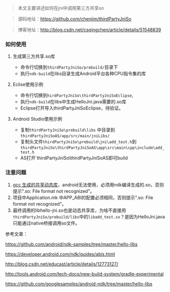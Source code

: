 >本文主要讲述如何在jni中调用第三方共享so

>源码地址：https://github.com/chenjim/thirdPartyJniSo

>博客地址：http://blog.csdn.net/csqingchen/article/details/51548839

### 如何使用

1. 生成第三方共享.so库  

    - 命令行切换到`thirdPartyJniSo/prebuild/`目录下  
    - 执行`ndk-build`在libs目录生成Android平台各种CPU指令集的库

2. Eclise使用示例
   
    - 命令行切换到`hirdPartyJniSo\thirdPartyJniSoEclipse`,
    - 执行`ndk-build`在libs中生成HelloJni.java需要的.so库  
    - Eclipse打开导入thirdPartyJniSoEclipse，待验证。
    
3. Android Studio使用示例

    - 复制`thirdPartyJniSo\prebuild\libs` 中目录到 `thirdPartyJniSoAS/app/src/main/jniLibs/`
    - 复制头文件`thirdPartyJniSo\prebuild\jni\add_test.h`到`thirdPartyJniSo\thirdPartyJniSoAS\app\src\main\cpp\include\add_test.h`
    - AS打开`thirdPartyJniSo\thirdPartyJniSoAS即可build

    

### 注意问题

1. [gcc 生成的共享动态库](http://blog.csdn.net/csqingchen/article/details/51546784)，android无法使用，必须用ndk编译生成的.so，否则提示".so: File format not recognized"。  
2. 项目中Application.mk 中APP_ABI的配置必须相同，否则提示".so: File format not recognized"。  
3. 最终调用的libhello-jni.so也是动态共享库，为啥不直接用`thirdPartyJniSo/prebuild/libs`中的`libadd_test.so`？是因为HelloJni.java只能通过native桥接调用so文件。  

参考文章：

https://github.com/android/ndk-samples/tree/master/hello-libs

https://developer.android.com/ndk/guides/abis.html

http://blog.csdn.net/educast/article/details/12773127/  

http://tools.android.com/tech-docs/new-build-system/gradle-experimental  

https://github.com/googlesamples/android-ndk/tree/master/hello-libs  

